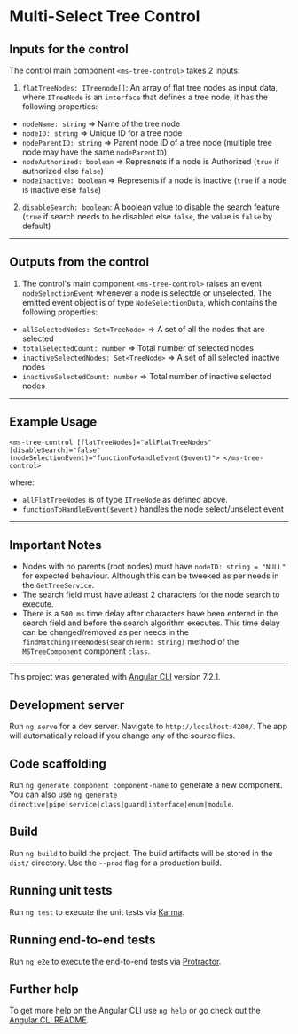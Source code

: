 # Multi-Select Tree Control

## Inputs for the control

The control main component `<ms-tree-control>` takes 2 inputs:

1.  `flatTreeNodes: ITreenode[]`: An array of flat tree nodes as input data, where `ITreeNode` is an `interface` that defines a tree node, it has the following properties:

- `nodeName: string` => Name of the tree node
- `nodeID: string` => Unique ID for a tree node
- `nodeParentID: string` => Parent node ID of a tree node (multiple tree node may have the same `nodeParentID`)
- `nodeAuthorized: boolean` => Represnets if a node is Authorized (`true` if authorized else `false`)
- `nodeInactive: boolean` => Represents if a node is inactive (`true` if a node is inactive else `false`)

2.  `disableSearch: boolean`: A boolean value to disable the search feature (`true` if search needs to be disabled else `false`, the value is `false` by default)

---

## Outputs from the control

1.  The control's main component `<ms-tree-control>` raises an event `nodeSelectionEvent` whenever a node is selectde or unselected. The emitted event object is of type `NodeSelectionData`, which contains the following properties:

- `allSelectedNodes: Set<TreeNode>` => A set of all the nodes that are selected
- `totalSelectedCount: number` => Total number of selected nodes
- `inactiveSelectedNodes: Set<TreeNode>` => A set of all selected inactive nodes
- `inactiveSelectedCount: number` => Total number of inactive selected nodes

---

## Example Usage

`<ms-tree-control [flatTreeNodes]="allFlatTreeNodes" [disableSearch]="false" (nodeSelectionEvent)="functionToHandleEvent($event)"> </ms-tree-control>`

where:

- `allFlatTreeNodes` is of type `ITreeNode` as defined above.
- `functionToHandleEvent($event)` handles the node select/unselect event

---

## Important Notes

- Nodes with no parents (root nodes) must have `nodeID: string = "NULL"` for expected behaviour. Although this can be tweeked as per needs in the `GetTreeService`.
- The search field must have atleast 2 characters for the node search to execute.
- There is a `500 ms` time delay after characters have been entered in the search field and before the search algorithm executes. This time delay can be changed/removed as per needs in the `findMatchingTreeNodes(searchTerm: string)` method of the `MSTreeComponent` component `class`.

---

This project was generated with [Angular CLI](https://github.com/angular/angular-cli) version 7.2.1.

## Development server

Run `ng serve` for a dev server. Navigate to `http://localhost:4200/`. The app will automatically reload if you change any of the source files.

## Code scaffolding

Run `ng generate component component-name` to generate a new component. You can also use `ng generate directive|pipe|service|class|guard|interface|enum|module`.

## Build

Run `ng build` to build the project. The build artifacts will be stored in the `dist/` directory. Use the `--prod` flag for a production build.

## Running unit tests

Run `ng test` to execute the unit tests via [Karma](https://karma-runner.github.io).

## Running end-to-end tests

Run `ng e2e` to execute the end-to-end tests via [Protractor](http://www.protractortest.org/).

## Further help

To get more help on the Angular CLI use `ng help` or go check out the [Angular CLI README](https://github.com/angular/angular-cli/blob/master/README.md).

